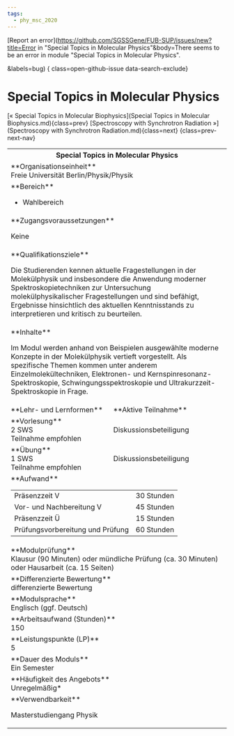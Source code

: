 ```yaml
---
tags:
  - phy_msc_2020
---
```

[Report an error](https://github.com/SGSSGene/FUB-SUP/issues/new?title=Error in "Special Topics in Molecular Physics"&body=There seems to be an error in module "Special Topics in Molecular Physics".

<Describe here a slightly more detailed description of what is wrong>&labels=bug)
{ class=open-github-issue data-search-exclude}

# Special Topics in Molecular Physics

[« Special Topics in Molecular Biophysics](Special Topics in Molecular Biophysics.md){class=prev}
[Spectroscopy with Synchrotron Radiation »](Spectroscopy with Synchrotron Radiation.md){class=next}
{class=prev-next-nav}

<table markdown id="moduledesc">
<tr markdown class="moduledesc_head"><th colspan="2">Special Topics in Molecular Physics </th></tr>
<tr markdown><td colspan="2">**Organisationseinheit**   <br>Freie Universität Berlin/Physik/Physik</td></tr>

<tr markdown><td colspan="2">**Bereich**<br>


- Wahlbereich

</td></tr>

<tr markdown><td colspan="2">**Zugangsvoraussetzungen** <br>

Keine


</td></tr>
<tr markdown><td colspan="2">**Qualifikationsziele**    <br>

Die Studierenden kennen aktuelle Fragestellungen in der Molekülphysik und
insbesondere die Anwendung moderner Spektroskopietechniken zur Untersuchung
molekülphysikalischer Fragestellungen und sind befähigt, Ergebnisse
hinsichtlich des aktuellen Kenntnisstands zu interpretieren und kritisch zu
beurteilen.


</td></tr>
<tr markdown><td colspan="2">**Inhalte**                <br>

Im Modul werden anhand von Beispielen ausgewählte moderne Konzepte in der
Molekülphysik vertieft vorgestellt. Als spezifische Themen kommen unter
anderem Einzelmolekültechniken, Elektronen- und Kernspinresonanz-
Spektroskopie, Schwingungsspektroskopie und Ultrakurzzeit-Spektroskopie in
Frage.


</td></tr>

<tr markdown><td>**Lehr- und Lernformen**</td><td>**Aktive Teilnahme**</td></tr>
<tr markdown><td> **Vorlesung** <br>2 SWS <br> Teilnahme empfohlen</td><td>

Diskussionsbeteiligung
</td></tr>
<tr markdown><td> **Übung** <br>1 SWS <br> Teilnahme empfohlen</td><td>

Diskussionsbeteiligung
</td></tr>
<tr markdown><td colspan="2">**Aufwand**                <br>
<table class="aufwand_table">
<tr><td>Präsenzzeit V</td><td>30 Stunden</td></tr>
<tr><td>Vor- und Nachbereitung V</td><td>45 Stunden</td></tr>
<tr><td>Präsenzzeit Ü</td><td>15 Stunden</td></tr>
<tr><td>Prüfungsvorbereitung und Prüfung</td><td>60 Stunden</td></tr>
</table>

</td></tr>
<tr markdown><td colspan="2">**Modulprüfung**             <br>Klausur (90 Minuten) oder mündliche Prüfung (ca. 30 Minuten) oder Hausarbeit
(ca. 15 Seiten)


</td></tr>
<tr markdown><td colspan="2">**Differenzierte Bewertung** <br>differenzierte Bewertung

</td></tr>
<tr markdown><td colspan="2">**Modulsprache**             <br>Englisch (ggf. Deutsch)</td></tr>
<tr markdown><td colspan="2">**Arbeitsaufwand (Stunden)** <br>150</td></tr>
<tr markdown><td colspan="2">**Leistungspunkte (LP)**     <br>5</td></tr>
<tr markdown><td colspan="2">**Dauer des Moduls**         <br>Ein Semester</td></tr>
<tr markdown><td colspan="2">**Häufigkeit des Angebots**  <br>Unregelmäßig*</td></tr>
<tr markdown><td colspan="2">**Verwendbarkeit**           <br>

Masterstudiengang Physik


</td></tr>

</table>
